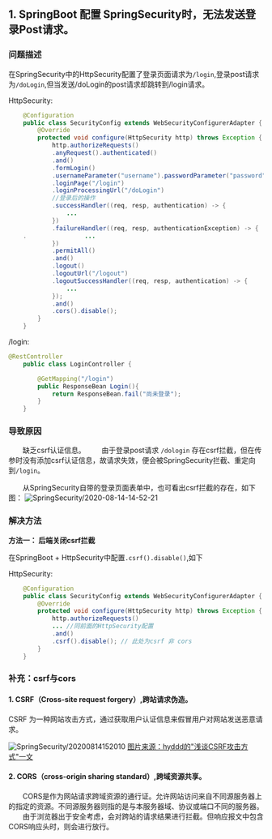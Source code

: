 
## 1. SpringBoot 配置 SpringSecurity时，无法发送登录Post请求。

### 问题描述

在SpringSecurity中的HttpSecurity配置了登录页面请求为`/login`,登录post请求为`/doLogin`,但当发送/doLogin的post请求却跳转到/login请求。

HttpSecurity:
```java
    @Configuration
    public class SecurityConfig extends WebSecurityConfigurerAdapter {
        @Override
        protected void configure(HttpSecurity http) throws Exception {
            http.authorizeRequests()
            .anyRequest().authenticated()
            .and()
            .formLogin()
            .usernameParameter("username").passwordParameter("password")
            .loginPage("/login")
            .loginProcessingUrl("/doLogin")
            //登录后的操作
            .successHandler((req, resp, authentication) -> {
                ...
            })
            .failureHandler((req, resp, authenticationException) -> {
    .                ...
            })
            .permitAll()
            .and()
            .logout()
            .logoutUrl("/logout")
            .logoutSuccessHandler((req, resp, authentication) -> {
                ...
            });
            .and()
            .cors().disable();
        }
    }
```

/login:
```java
@RestController
    public class LoginController {

        @GetMapping("/login")
        public ResponseBean Login(){
            return ResponseBean.fail("尚未登录");
        }
    }
```

### 导致原因

&emsp;&emsp;缺乏csrf认证信息。
&emsp;&emsp;由于登录post请求 `/dologin` 存在csrf拦截，但在传参时没有添加csrf认证信息，故请求失效，便会被SpringSecurity拦截、重定向到`/login`。

&emsp;&emsp;从SpringSecurity自带的登录页面表单中，也可看出csrf拦截的存在，如下图：
![SpringSecurity/2020-08-14-14-52-21](https://jianxi-md-pics.oss-cn-beijing.aliyuncs.com/note-md-imgs/SpringSecurity/2020-08-14-14-52-21.png?x-oss-process=image/resize,p_100/sharpen,100)

### 解决方法

<b>方法一： 后端关闭csrf拦截</b>

在SpringBoot + HttpSecurity中配置`.csrf().disable()`,如下

HttpSecurity:
```java
    @Configuration
    public class SecurityConfig extends WebSecurityConfigurerAdapter {
        @Override
        protected void configure(HttpSecurity http) throws Exception {
            http.authorizeRequests()
            ... //同前面的HttpSecurity配置
            .and()
            .csrf().disable(); // 此处为csrf 非 cors
        }
    }
```

### 补充：csrf与cors

#### 1. CSRF（Cross-site request forgery）,跨站请求伪造。

CSRF 为一种网站攻击方式，通过获取用户认证信息来假冒用户对网站发送恶意请求。

![SpringSecurity/20200814152010](https://jianxi-md-pics.oss-cn-beijing.aliyuncs.com/note-md-imgs/SpringSecurity/20200814152010.png?x-oss-process=image/resize,p_100/sharpen,100)
[图片来源：hyddd的"浅谈CSRF攻击方式"一文](https://www.cnblogs.com/hyddd/archive/2009/04/09/1432744.html)

#### 2. CORS（cross-origin sharing standard）,跨域资源共享。

&emsp;&emsp;CORS是作为网站请求跨域资源的通行证。允许网站访问来自不同源服务器上的指定的资源。不同源服务器则指的是与本服务器域、协议或端口不同的服务器。
&emsp;&emsp;由于浏览器出于安全考虑，会对跨站的请求结果进行拦截。但响应报文中包含CORS响应头时，则会进行放行。
